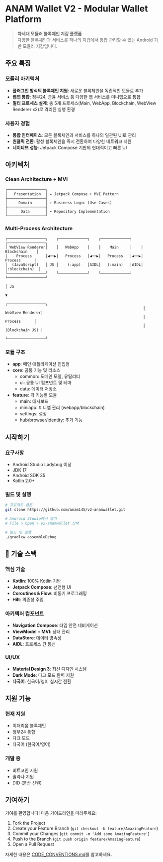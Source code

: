 # ANAM Wallet V2 - Modular Wallet Platform

> **차세대 모듈러 블록체인 지갑 플랫폼**  
> 다양한 블록체인과 서비스를 하나의 지갑에서 통합 관리할 수 있는 Android 기반 모듈러 지갑입니다.

## 주요 특징

### 모듈러 아키텍처

- **플러그인 방식의 블록체인 지원**: 새로운 블록체인을 독립적인 모듈로 추가
- **웹앱 통합**: 정부24, 금융 서비스 등 다양한 웹 서비스를 미니앱으로 통합
- **멀티 프로세스 설계**: 총 5개 프로세스(Main, WebApp, Blockchain, WebView Renderer x2)로 격리된 실행 환경

### 사용자 경험

- **통합 인터페이스**: 모든 블록체인과 서비스를 하나의 일관된 UI로 관리
- **원클릭 전환**: 활성 블록체인을 즉시 전환하여 다양한 네트워크 지원
- **네이티브 성능**: Jetpack Compose 기반의 현대적이고 빠른 UI

## 아키텍처

### Clean Architecture + MVI

```
┌─────────────────┐
│   Presentation  │ ← Jetpack Compose + MVI Pattern
├─────────────────┤
│     Domain      │ ← Business Logic (Use Cases)
├─────────────────┤
│      Data       │ ← Repository Implementation
└─────────────────┘
```

### Multi-Process Architecture

```
┌─────────────────┐    ┌─────────────┐    ┌─────────────┐    ┌─────────────────┐
│ WebView Renderer│    │   WebApp    │    │    Main     │    │   Blockchain    │
│    Process      │◀──▶│   Process   │◀──▶│   Process   │◀──▶│    Process      │
│  (JavaScript)   │ JS │    (:app)   │AIDL│   (:main)   │AIDL│  (:blockchain)  │
└─────────────────┘    └─────────────┘    └─────────────┘    └─────────────────┘
                                                                        │ JS
                                                                        ▼
                                                              ┌─────────────────┐
                                                              │ WebView Renderer│
                                                              │    Process      │
                                                              │ (Blockchain JS) │
                                                              └─────────────────┘
```

### 모듈 구조

- **app**: 메인 애플리케이션 진입점
- **core**: 공통 기능 및 리소스
  - common: 도메인 모델, 유틸리티
  - ui: 공통 UI 컴포넌트 및 테마
  - data: 데이터 저장소
- **feature**: 각 기능별 모듈
  - main: 대시보드
  - miniapp: 미니앱 관리 (webapp/blockchain)
  - settings: 설정
  - hub/browser/identity: 추가 기능

## 시작하기

### 요구사항

- Android Studio Ladybug 이상
- JDK 17
- Android SDK 35
- Kotlin 2.0+

### 빌드 및 실행

```bash
# 프로젝트 클론
git clone https://github.com/anam145/v2-anamwallet.git

# Android Studio에서 열기
# File > Open > v2-anamwallet 선택

# 빌드 및 실행
./gradlew assembleDebug
```

## 🔧 기술 스택

### 핵심 기술

- **Kotlin**: 100% Kotlin 기반
- **Jetpack Compose**: 선언형 UI
- **Coroutines & Flow**: 비동기 프로그래밍
- **Hilt**: 의존성 주입

### 아키텍처 컴포넌트

- **Navigation Compose**: 타입 안전 네비게이션
- **ViewModel + MVI**: 상태 관리
- **DataStore**: 데이터 영속성
- **AIDL**: 프로세스 간 통신

### UI/UX

- **Material Design 3**: 최신 디자인 시스템
- **Dark Mode**: 다크 모드 완벽 지원
- **다국어**: 한국어/영어 실시간 전환

## 지원 기능

### 현재 지원

- 이더리움 블록체인
- 정부24 통합
- 다크 모드
- 다국어 (한국어/영어)

### 개발 중

- 비트코인 지원
- 솔라나 지원
- DID (분산 신원)

## 기여하기

기여를 환영합니다! 다음 가이드라인을 따라주세요:

1. Fork the Project
2. Create your Feature Branch (`git checkout -b feature/AmazingFeature`)
3. Commit your Changes (`git commit -m 'Add some AmazingFeature'`)
4. Push to the Branch (`git push origin feature/AmazingFeature`)
5. Open a Pull Request

자세한 내용은 [CODE_CONVENTIONS.md](CODE_CONVENTIONS.md)를 참고하세요.
